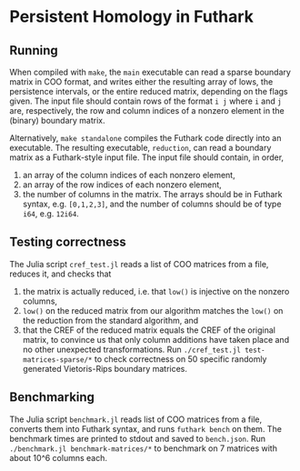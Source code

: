 # Persistent Homology in Futhark

## Running
When compiled with `make`, the `main` executable can read a sparse boundary matrix in COO format, and writes either the resulting array of lows, the persistence intervals, or the entire reduced matrix, depending on the flags given.
The input file should contain rows of the format `i j` where `i` and `j` are, respectively, the row and column indices of a nonzero element in the (binary) boundary matrix.

Alternatively, `make standalone` compiles the Futhark code directly into an executable.
The resulting executable, `reduction`, can read a boundary matrix as a Futhark-style input file.
The input file should contain, in order,
1. an array of the column indices of each nonzero element,
2. an array of the row indices of each nonzero element,
3. the number of columns in the matrix.
The arrays should be in Futhark syntax, e.g. `[0,1,2,3]`, and the number of columns should be of type `i64`, e.g. `12i64`.

## Testing correctness
The Julia script `cref_test.jl` reads a list of COO matrices from a file, reduces it, and checks that
1. the matrix is actually reduced, i.e. that `low()` is injective on the nonzero columns,
2. `low()` on the reduced matrix from our algorithm matches the `low()` on the reduction from the standard algorithm, and
3. that the CREF of the reduced matrix equals the CREF of the original matrix, to convince us that only column additions have taken place and no other unexpected transformations.
Run `./cref_test.jl test-matrices-sparse/*` to check correctness on 50 specific randomly generated Vietoris-Rips boundary matrices.

## Benchmarking
The Julia script `benchmark.jl` reads list of COO matrices from a file, converts them into Futhark syntax, and runs `futhark bench` on them.
The benchmark times are printed to stdout and saved to `bench.json`.
Run `./benchmark.jl benchmark-matrices/*` to benchmark on 7 matrices with about 10^6 columns each.

